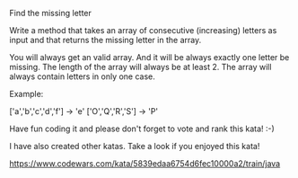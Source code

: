 Find the missing letter

Write a method that takes an array of consecutive (increasing) letters as input and that returns the missing letter in the array.

You will always get an valid array. And it will be always exactly one letter be missing. The length of the array will always be at least 2.
The array will always contain letters in only one case.

Example:

['a','b','c','d','f'] -> 'e'
['O','Q','R','S'] -> 'P'

Have fun coding it and please don't forget to vote and rank this kata! :-)

I have also created other katas. Take a look if you enjoyed this kata!


https://www.codewars.com/kata/5839edaa6754d6fec10000a2/train/java